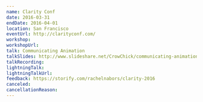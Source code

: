 ```yaml
---
name: Clarity Conf
date: 2016-03-31
endDate: 2016-04-01
location: San Francisco
eventUrl: http://clarityconf.com/
workshop:
workshopUrl:
talk: Communicating Animation
talkSlides: http://www.slideshare.net/CrowChick/communicating-animation-slides
talkRecording:
lightningTalk:
lightningTalkUrl:
feedback: https://storify.com/rachelnabors/clarity-2016
canceled:
cancellationReason:
---
```

